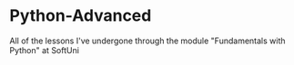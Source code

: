 # Python-Advanced
All of the lessons I've undergone through the module "Fundamentals with Python" at SoftUni
